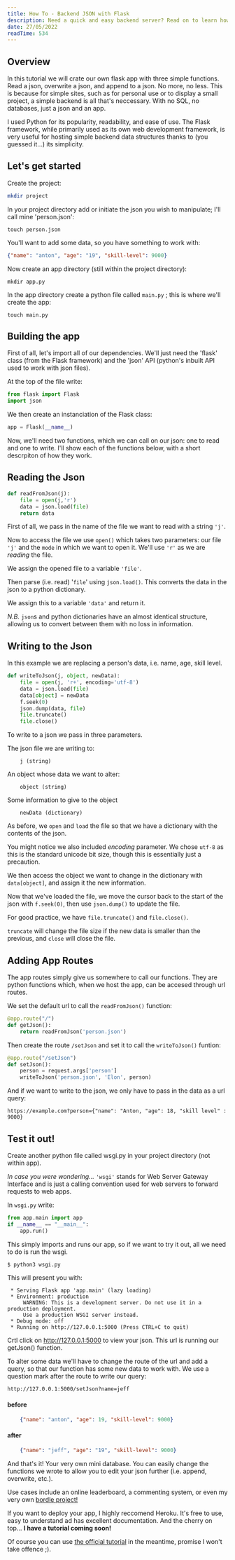 ```yaml
---
title: How To - Backend JSON with Flask
description: Need a quick and easy backend server? Read on to learn how to read and write a JSON the using Python and the Flask framework.
date: 27/05/2022
readTime: 534
---
```



## Overview
In this tutorial we will crate our own flask app with three simple functions. Read a json, overwrite a json, and append to a json. No more, no less. This is because for simple sites, such as for personal use or to display a small project, a simple backend is all that's neccessary. With no SQL, no databases, just a json and an app.

I used Python for its popularity, readability, and ease of use. The Flask framework, while primarily used as its own web development framework, is very useful for hosting simple backend data structures thanks to (you guessed it...) its simplicity. 

## Let's get started
Create the project: 
```.bash
mkdir project
```
In your project directory add or initiate the json you wish to manipulate; I'll call mine 'person.json':
```shell
touch person.json
```
You'll want to add some data, so you have something to work with: 
```json
{"name": "anton", "age": "19", "skill-level": 9000}
```

Now create an app directory (still within the project directory): 
```shell
mkdir app.py 
```
In the app directory create a python file called `main.py` ; this is where we'll create the app: 
```shell
touch main.py
```

## Building the app
First of all, let's import all of our dependencies. We'll just need the 'flask' class (from the Flask framework) and the 'json' API (python's inbuilt API used to work with json files). 

At the top of the file write: 

```py
from flask import Flask
import json
```

We then create an instanciation of the Flask class:
```py
app = Flask(__name__)
```

Now, we'll need two functions, which we can call on our json: one to read and one to write. I'll show each of the functions below, with a short descrpiton of how they work.

## Reading the Json

```py
def readFromJson(j): 
    file = open(j,'r')
    data = json.load(file)
    return data
```

First of all, we pass in the name of the file we want to read with a string `'j'`.

Now to access the file we use `open()` which takes two parameters: our file `'j'` and the `mode` in which we want to open it. We'll use `'r'` as we are *reading* the file. 

We assign the opened file to a variable `'file'`.

Then parse (i.e. read) '`file`' using `json.load()`. This converts the data in the json to a python dictionary.

We assign this to a variable `'data'` and return it.

*N.B.* `json`s and python dictionaries have an almost identical structure, allowing us to convert between them with no loss in information.

## Writing to the Json

In this example we are replacing a person's data, i.e. name, age, skill level. 
```py
def writeToJson(j, object, newData):
    file = open(j, 'r+', encoding='utf-8')
    data = json.load(file)
    data[object] = newData
    f.seek(0)
    json.dump(data, file)
    file.truncate()
    file.close()
```


To write to a json we pass in three parameters. 

The json file we are writing to:

```
    j (string)
```

An object whose data we want to alter: 

```
    object (string)
```

Some information to give to the object 

```
    newData (dictionary)
```

As before, we `open` and `load` the file so that we have a dictionary with the contents of the json.

You might notice we also included *encoding* parameter. We chose `utf-8` as this is the standard unicode bit size, though this is essentially just a precaution.

We then access the object we want to change in the dictionary with `data[object]`, and assign it the new information.

Now that we've loaded the file, we move the cursor back to the start of the json with `f.seek(0)`, then use `json.dump()` to update the file.

For good practice, we have `file.truncate()` and `file.close()`. 

`truncate` will change the file size if the new data is smaller than the previous, and `close` will close the file.

## Adding App Routes

The app routes simply give us somewhere to call our functions. They are python functions which, when we host the app, can be accesed through url routes.

We set the default url to call the `readFromJson()` function:

```py
@app.route("/")
def getJson():
    return readFromJson('person.json')
```

Then create the route `/setJson` and set it to call the `writeToJson()` funtion:

```py
@app.route("/setJson")
def setJson():
    person = request.args['person']
    writeToJson('person.json', 'Elon', person)
```

And if we want to write to the json, we only have to pass in the data as a url query:

```
https://example.com?person={"name": "Anton, "age": 18, "skill level" : 9000}
```

## Test it out! 

Create another python file called wsgi.py in your project directory (not within app). 
    
*In case you were wondering...*
`'wsgi'` stands for Web Server Gateway Interface and is just a calling convention used for web servers to forward requests to web apps.

In `wsgi.py` write:

```py
from app.main import app
if __name__ == "__main__":
    app.run()
```

This simply imports and runs our app, so if we want to try it out, all we need to do is run the wsgi.

```py
$ python3 wsgi.py
```

This will present you with:
```shell
 * Serving Flask app 'app.main' (lazy loading)
 * Environment: production
     WARNING: This is a development server. Do not use it in a production deployment.
     Use a production WSGI server instead.
 * Debug mode: off
 * Running on http://127.0.0.1:5000 (Press CTRL+C to quit)
```

Crtl click on http://127.0.0.1:5000 to view your json. This url is running our getJson() function.

To alter some data we'll have to change the route of the url and add a query, so that our function has some new data to work with. We use a question mark after the route to write our query:
```
http://127.0.0.1:5000/setJson?name=jeff
```
#### before
```json
    {"name": "anton", "age": 19, "skill-level": 9000}
```

#### after
```json
    {"name": "jeff", "age": "19", "skill-level": 9000}
```
And that's it! Your very own mini database. You can easily change the functions we wrote to allow you to edit your json further (i.e. append, overwrite, etc.). 

Use cases include an online leaderboard, a commenting system, or even my very own [bordle project!](https://antongomes.com/bordle)

If you want to deploy your app, I highly reccomend Heroku. It's free to use, easy to understand ad has excellent documentation. And the cherry on top... **I have a tutorial coming soon!** 

Of course you can use [the official tutorial](https://devcenter.heroku.com/articles/git) in the meantime, promise I won't take offence ;).
